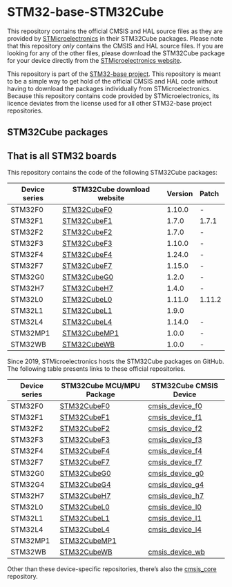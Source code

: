 # STM32-base-STM32Cube

This repository contains the official CMSIS and HAL source files as they are provided by [STMicroelectronics](https://www.st.com) in their STM32Cube packages. Please note that this repository _only_ contains the CMSIS and HAL source files. If you are looking for any of the other files, please download the STM32Cube package for your device directly from the [STMicroelectronics website](https://www.st.com/en/embedded-software/stm32cube-mcu-packages.html).

This repository is part of the [STM32-base project](https://github.com/STM32-base). This repository is meant to be a simple way to get hold of the official CMSIS and HAL code without having to download the packages individually from STMicroelectronics. Because this repository contains code provided by STMicroelectronics, its licence deviates from the license used for all other STM32-base project repositories.

## STM32Cube packages
## That is all STM32 boards

This repository contains the code of the following STM32Cube packages:

| Device series  | STM32Cube download website                                                | Version | Patch  |
| -------------- | ------------------------------------------------------------------------- |:------- |:------ |
| STM32F0        | [STM32CubeF0](https://www.st.com/en/embedded-software/stm32cubef0.html)   |  1.10.0 |      - |
| STM32F1        | [STM32CubeF1](https://www.st.com/en/embedded-software/stm32cubef1.html)   |   1.7.0 |  1.7.1 |
| STM32F2        | [STM32CubeF2](https://www.st.com/en/embedded-software/stm32cubef2.html)   |   1.7.0 |      - |
| STM32F3        | [STM32CubeF3](https://www.st.com/en/embedded-software/stm32cubef3.html)   |  1.10.0 |      - |
| STM32F4        | [STM32CubeF4](https://www.st.com/en/embedded-software/stm32cubef4.html)   |  1.24.0 |      - |
| STM32F7        | [STM32CubeF7](https://www.st.com/en/embedded-software/stm32cubef7.html)   |  1.15.0 |      - |
| STM32G0        | [STM32CubeG0](https://www.st.com/en/embedded-software/stm32cubeg0.html)   |   1.2.0 |      - |
| STM32H7        | [STM32CubeH7](https://www.st.com/en/embedded-software/stm32cubeh7.html)   |   1.4.0 |      - |
| STM32L0        | [STM32CubeL0](https://www.st.com/en/embedded-software/stm32cubel0.html)   |  1.11.0 | 1.11.2 |
| STM32L1        | [STM32CubeL1](https://www.st.com/en/embedded-software/stm32cubel1.html)   |   1.9.0 |        |
| STM32L4        | [STM32CubeL4](https://www.st.com/en/embedded-software/stm32cubel4.html)   |  1.14.0 |      - |
| STM32MP1       | [STM32CubeMP1](https://www.st.com/en/embedded-software/stm32cubemp1.html) |   1.0.0 |      - |
| STM32WB        | [STM32CubeWB](https://www.st.com/en/embedded-software/stm32cubewb.html)   |   1.0.0 |      - |

Since 2019, STMicroelectronics hosts the STM32Cube packages on GitHub. The following table presents links to these official repositories.

| Device series | STM32Cube MCU/MPU Package                                          | STM32Cube CMSIS Device                                                   |
| ------------- | ------------------------------------------------------------------ | ------------------------------------------------------------------------ |
| STM32F0       | [STM32CubeF0](https://github.com/STMicroelectronics/STM32CubeF0)   | [cmsis_device_f0](https://github.com/STMicroelectronics/cmsis_device_f0) |
| STM32F1       | [STM32CubeF1](https://github.com/STMicroelectronics/STM32CubeF1)   | [cmsis_device_f1](https://github.com/STMicroelectronics/cmsis_device_f1) |
| STM32F2       | [STM32CubeF2](https://github.com/STMicroelectronics/STM32CubeF2)   | [cmsis_device_f2](https://github.com/STMicroelectronics/cmsis_device_f2) |
| STM32F3       | [STM32CubeF3](https://github.com/STMicroelectronics/STM32CubeF3)   | [cmsis_device_f3](https://github.com/STMicroelectronics/cmsis_device_f3) |
| STM32F4       | [STM32CubeF4](https://github.com/STMicroelectronics/STM32CubeF4)   | [cmsis_device_f4](https://github.com/STMicroelectronics/cmsis_device_f4) |
| STM32F7       | [STM32CubeF7](https://github.com/STMicroelectronics/STM32CubeF7)   | [cmsis_device_f7](https://github.com/STMicroelectronics/cmsis_device_f7) |
| STM32G0       | [STM32CubeG0](https://github.com/STMicroelectronics/STM32CubeG0)   | [cmsis_device_g0](https://github.com/STMicroelectronics/cmsis_device_g0) |
| STM32G4       | [STM32CubeG4](https://github.com/STMicroelectronics/STM32CubeG4)   | [cmsis_device_g4](https://github.com/STMicroelectronics/cmsis_device_g4) |
| STM32H7       | [STM32CubeH7](https://github.com/STMicroelectronics/STM32CubeH7)   | [cmsis_device_h7](https://github.com/STMicroelectronics/cmsis_device_h7) |
| STM32L0       | [STM32CubeL0](https://github.com/STMicroelectronics/STM32CubeL0)   | [cmsis_device_l0](https://github.com/STMicroelectronics/cmsis_device_l0) |
| STM32L1       | [STM32CubeL1](https://github.com/STMicroelectronics/STM32CubeL1)   | [cmsis_device_l1](https://github.com/STMicroelectronics/cmsis_device_l1) |
| STM32L4       | [STM32CubeL4](https://github.com/STMicroelectronics/STM32CubeL4)   | [cmsis_device_l4](https://github.com/STMicroelectronics/cmsis_device_l4) |
| STM32MP1      | [STM32CubeMP1](https://github.com/STMicroelectronics/STM32CubeMP1) |                                                                          |
| STM32WB       | [STM32CubeWB](https://github.com/STMicroelectronics/STM32CubeWB)   | [cmsis_device_wb](https://github.com/STMicroelectronics/cmsis_device_wb) |

Other than these device-specific repositories, there’s also the [cmsis_core](https://github.com/STMicroelectronics/cmsis_core) repository.
